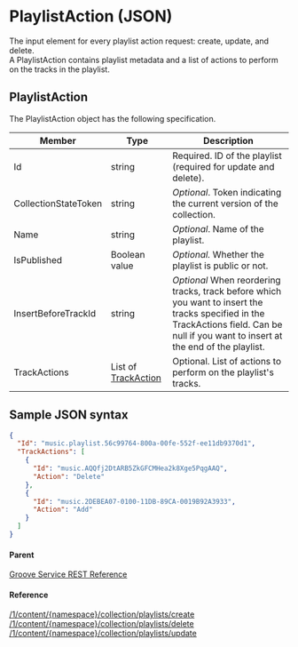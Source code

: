 # PlaylistAction (JSON)     
The input element for every playlist action request: create, update, and delete.  
A PlaylistAction contains playlist metadata and a list of actions to perform on the tracks in the playlist.

## PlaylistAction
The PlaylistAction object has the following specification.

| **Member**           | **Type**                                                             | **Description**                                                                                                                                                                        |
|----------------------|----------------------------------------------------------------------|----------------------------------------------------------------------------------------------------------------------------------------------------------------------------------------|
| Id                   | string                                                               | Required. ID of the playlist (required for update and delete).                                                                                                                         |
| CollectionStateToken | string                                                               | *Optional*. Token indicating the current version of the collection.                                                                                                                      |
| Name                 | string                                                               | *Optional*. Name of the playlist.                                                                                                                                                        |
| IsPublished          | Boolean value                                                        | *Optional.* Whether the playlist is public or not.                                                                                                                                       |
| InsertBeforeTrackId  | string                                                               | *Optional* When reordering tracks, track before which you want to insert the tracks specified in the TrackActions field. Can be null if you want to insert at the end of the playlist. |
| TrackActions         | List of [TrackAction](JSON-TrackAction.md) | Optional. List of actions to perform on the playlist's tracks.                                                                                                                         |

## Sample JSON syntax
```json
{
  "Id": "music.playlist.56c99764-800a-00fe-552f-ee11db9370d1",
  "TrackActions": [
    {
      "Id": "music.AQQfj2DtARB5ZkGFCMHea2k8Xge5PqgAAQ",
      "Action": "Delete"
    },
    {
      "Id": "music.2DEBEA07-0100-11DB-89CA-0019B92A3933",
      "Action": "Add"
    }
  ]
}
```

#### Parent
[Groove Service REST Reference](overview.md)

#### Reference
[/1/content/{namespace}/collection/playlists/create](URI-ContentNamespaceCollectionPlaylistsCreatePOST.md)  
[/1/content/{namespace}/collection/playlists/delete](URI-ContentNamespaceCollectionPlaylistsDeletePOST.md)  
[/1/content/{namespace}/collection/playlists/update](URI-ContentNamespaceCollectionPlaylistsUpdatePOST.md)
